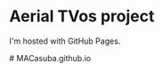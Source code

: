 <!DOCTYPE html>
<html>
<body>
<h1>Aerial TVos project</h1>
<p>I'm hosted with GitHub Pages.</p>
</body>
</html>
# MACasuba.github.io
